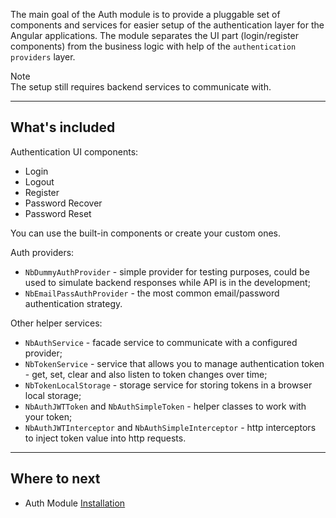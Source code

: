 The main goal of the Auth module is to provide a pluggable set of components and services for easier setup of the authentication layer for the Angular applications.
The module separates the UI part (login/register components) from the business logic with help of the `authentication providers` layer. 

<div class="note note-info">
  <div class="note-title">Note</div>
  <div class="note-body">
    The setup still requires backend services to communicate with.
  </div>
</div>
<hr class="section-end">

## What's included

Authentication UI components:
  - Login
  - Logout
  - Register
  - Password Recover
  - Password Reset

You can use the built-in components or create your custom ones.  
  
Auth providers:
  - `NbDummyAuthProvider` - simple provider for testing purposes, could be used to simulate backend responses while API is in the development;
  - `NbEmailPassAuthProvider` - the most common email/password authentication strategy.
    
Other helper services:
  - `NbAuthService` - facade service to communicate with a configured provider;
  - `NbTokenService` - service that allows you to manage authentication token - get, set, clear and also listen to token changes over time;
  - `NbTokenLocalStorage` - storage service for storing tokens in a browser local storage;
  - `NbAuthJWTToken` and `NbAuthSimpleToken` - helper classes to work with your token;
  - `NbAuthJWTInterceptor` and `NbAuthSimpleInterceptor` - http interceptors to inject token value into http requests.

<hr class="section-end">

## Where to next

- Auth Module [Installation](#/docs/auth/installation) 
